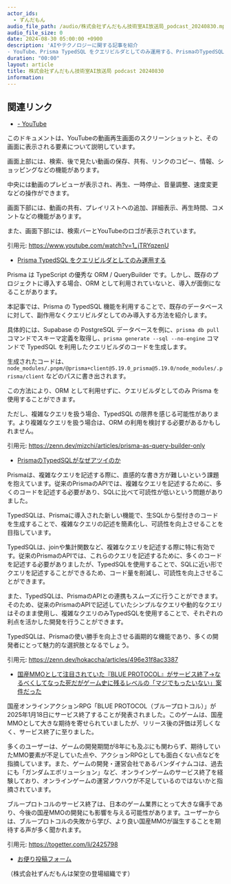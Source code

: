 ```yaml
---
actor_ids:
  - ずんだもん
audio_file_path: /audio/株式会社ずんだもん技術室AI放送局_podcast_20240830.mp3
audio_file_size: 0
date: 2024-08-30 05:00:00 +0900
description: 'AIやテクノロジーに関する記事を紹介  
- YouTube、Prisma TypedSQL をクエリビルダとしてのみ運用する、PrismaのTypedSQLがなぜアツイのか、国産MMOとして注目されていた『BLUE PROTOCOL』がサービス終了→なるべくしてなった死だがゲーム史に残るレベルの「マジでもったいない」案件だった'
duration: "00:00"
layout: article
title: 株式会社ずんだもん技術室AI放送局 podcast 20240830
information: 
---
```


## 関連リンク


- [- YouTube](https://www.youtube.com/watch?v=1_jTRYqzenU)  

 
このドキュメントは、YouTubeの動画再生画面のスクリーンショットと、その画面に表示される要素について説明しています。 

画面上部には、検索、後で見たい動画の保存、共有、リンクのコピー、情報、ショッピングなどの機能があります。 

中央には動画のプレビューが表示され、再生、一時停止、音量調整、速度変更などの操作ができます。 

画面下部には、動画の共有、プレイリストへの追加、詳細表示、再生時間、コメントなどの機能があります。 

また、画面下部には、検索バーとYouTubeのロゴが表示されています。 


引用元: https://www.youtube.com/watch?v=1_jTRYqzenU


- [Prisma TypedSQL をクエリビルダとしてのみ運用する](https://zenn.dev/mizchi/articles/prisma-as-query-builder-only)  


Prisma は TypeScript の優秀な ORM / QueryBuilder です。しかし、既存のプロジェクトに導入する場合、ORM として利用されていないと、導入が面倒になることがあります。

本記事では、Prisma の TypedSQL 機能を利用することで、既存のデータベースに対して、副作用なくクエリビルダとしてのみ導入する方法を紹介します。

具体的には、Supabase の PostgreSQL データベースを例に、`prisma db pull` コマンドでスキーマ定義を取得し、`prisma generate --sql --no-engine` コマンドで TypedSQL を利用したクエリビルダのコードを生成します。

生成されたコードは、`node_modules/.pnpm/@prisma+client@5.19.0_prisma@5.19.0/node_modules/.prisma/client` などのパスに書き出されます。

この方法により、ORM として利用せずに、クエリビルダとしてのみ Prisma を使用することができます。

ただし、複雑なクエリを扱う場合、TypedSQL の限界を感じる可能性があります。より複雑なクエリを扱う場合は、ORM の利用を検討する必要があるかもしれません。


引用元: https://zenn.dev/mizchi/articles/prisma-as-query-builder-only


- [PrismaのTypedSQLがなぜアツイのか](https://zenn.dev/hokaccha/articles/496e31f8ac3387)  


Prismaは、複雑なクエリを記述する際に、直感的な書き方が難しいという課題を抱えています。従来のPrismaのAPIでは、複雑なクエリを記述するために、多くのコードを記述する必要があり、SQLに比べて可読性が低いという問題がありました。

TypedSQLは、Prismaに導入された新しい機能で、生SQLから型付きのコードを生成することで、複雑なクエリの記述を簡素化し、可読性を向上させることを目指しています。

TypedSQLは、joinや集計関数など、複雑なクエリを記述する際に特に有効です。従来のPrismaのAPIでは、これらのクエリを記述するために、多くのコードを記述する必要がありましたが、TypedSQLを使用することで、SQLに近い形でクエリを記述することができるため、コード量を削減し、可読性を向上させることができます。

また、TypedSQLは、PrismaのAPIとの連携もスムーズに行うことができます。そのため、従来のPrismaのAPIで記述していたシンプルなクエリや動的なクエリはそのまま使用し、複雑なクエリのみTypedSQLを使用することで、それぞれの利点を活かした開発を行うことができます。

TypedSQLは、Prismaの使い勝手を向上させる画期的な機能であり、多くの開発者にとって魅力的な選択肢となるでしょう。


引用元: https://zenn.dev/hokaccha/articles/496e31f8ac3387


- [国産MMOとして注目されていた『BLUE PROTOCOL』がサービス終了→なるべくしてなった死だがゲーム史に残るレベルの「マジでもったいない」案件だった](https://togetter.com/li/2425798)  


国産オンラインアクションRPG「BLUE PROTOCOL（ブループロトコル）」が2025年1月18日にサービス終了することが発表されました。このゲームは、国産MMOとして大きな期待を寄せられていましたが、リリース後の評価は芳しくなく、サービス終了に至りました。

多くのユーザーは、ゲームの開発期間が8年にも及ぶにも関わらず、期待していたMMO要素が不足していた点や、アクションRPGとしても面白くない点などを指摘しています。また、ゲームの開発・運営会社であるバンダイナムコは、過去にも「ガンダムエボリューション」など、オンラインゲームのサービス終了を経験しており、オンラインゲームの運営ノウハウが不足しているのではないかと指摘されています。

ブループロトコルのサービス終了は、日本のゲーム業界にとって大きな痛手であり、今後の国産MMOの開発にも影響を与える可能性があります。ユーザーからは、ブループロトコルの失敗から学び、より良い国産MMOが誕生することを期待する声が多く聞かれます。

引用元: https://togetter.com/li/2425798



- [お便り投稿フォーム](https://forms.gle/ffg4JTfqdiqK62qf9)

（株式会社ずんだもんは架空の登場組織です）
